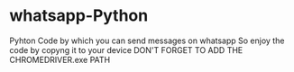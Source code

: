 # whatsapp-Python

Pyhton Code by which you can send messages on whatsapp
So enjoy the code by copyng it to your device 
DON'T FORGET TO ADD THE CHROMEDRIVER.exe PATH
